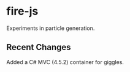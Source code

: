 # fire-js
Experiments in particle generation.

## Recent Changes
Added a C# MVC (4.5.2) container for giggles.